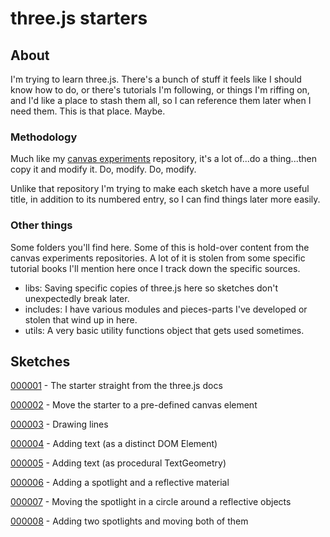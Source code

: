 # three.js starters

## About

I'm trying to learn three.js. There's a bunch of stuff it feels like I should know how to do, or there's tutorials I'm following, or things I'm riffing on, and I'd like a place to stash them all, so I can reference them later when I need them. This is that place. Maybe.

### Methodology

Much like my [canvas experiments](https://darby3.github.io/canvas-experiments/) repository, it's a lot of...do a thing...then copy it and modify it. Do, modify. Do, modify.

Unlike that repository I'm trying to make each sketch have a more useful title, in addition to its numbered entry, so I can find things later more easily.

### Other things

Some folders you'll find here. Some of this is hold-over content from the canvas experiments repositories. A lot of it is stolen from some specific tutorial books I'll mention here once I track down the specific sources.

* libs: Saving specific copies of three.js here so sketches don't unexpectedly break later.
* includes: I have various modules and pieces-parts I've developed or stolen that wind up in here.
* utils: A very basic utility functions object that gets used sometimes.

## Sketches

[000001](./sketches/001/000001/) - The starter straight from the three.js docs
 
[000002](./sketches/001/000002/) - Move the starter to a pre-defined canvas element

[000003](./sketches/001/000003/) - Drawing lines

[000004](./sketches/001/000004/) - Adding text (as a distinct DOM Element) 

[000005](./sketches/001/000005/) - Adding text (as procedural TextGeometry) 

[000006](./sketches/001/000006/) - Adding a spotlight and a reflective material

[000007](./sketches/001/000007/) - Moving the spotlight in a circle around a reflective objects 

[000008](./sketches/001/000008/) - Adding two spotlights and moving both of them
